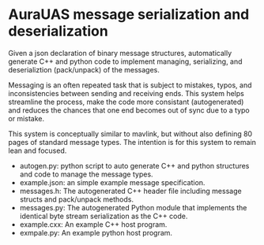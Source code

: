 # AuraUAS message serialization and deserialization

Given a json declaration of binary message structures, automatically
generate C++ and python code to implement managing, serializing, and
deserializtion (pack/unpack) of the messages.

Messaging is an often repeated task that is subject to mistakes,
typos, and inconsistencies between sending and receiving ends.  This
system helps streamline the process, make the code more consistant
(autogenerated) and reduces the chances that one end becomes out of
sync due to a typo or mistake.

This system is conceptually similar to mavlink, but without also
defining 80 pages of standard message types.  The intention is for
this system to remain lean and focused.

* autogen.py: python script to auto generate C++ and python structures
  and code to manage the message types.
* example.json: an simple example message specification.
* messages.h: The autogenerated C++ header file including message
  structs and pack/unpack methods.
* messages.py: The autogenerated Python module that implements the identical
  byte stream serialization as the C++ code.
* example.cxx: An example C++ host program.
* exmpale.py: An example python host program.